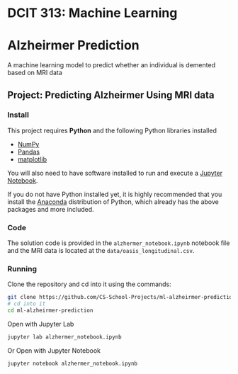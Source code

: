 # DCIT 313: Machine Learning 
# Alzheirmer Prediction
A machine learning model to predict whether an individual is demented based on MRI data

## Project: Predicting Alzheirmer Using MRI data

### Install
This project requires **Python** and the following Python libraries installed
- [NumPy](http://www.numpy.org/)
- [Pandas](http://pandas.pydata.org/)
- [matplotlib](http://matplotlib.org/)

You will also need to have software installed to run and execute a [Jupyter Notebook](http://jupyter.org/install.html).

If you do not have Python installed yet, it is highly recommended that you install the [Anaconda](https://www.anaconda.com/download/) distribution of Python, which already has the above packages and more included.



### Code

The solution code is provided in the `alzhermer_notebook.ipynb` notebook file and the MRI data is located at the `data/oasis_longitudinal.csv`.

### Running
Clone the repository and cd into it using the commands:
```bash
git clone https://github.com/CS-School-Projects/ml-alzheirmer-prediction.git # Clone the repo
# cd into it
cd ml-alzheirmer-prediction
```

Open with Jupyter Lab
```bash
jupyter lab alzhermer_notebook.ipynb
```

Or Open with Jupyter Notebook
```bash
jupyter notebook alzhermer_notebook.ipynb
```
